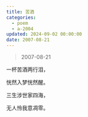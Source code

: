 ```yaml
---
title: 苦酒
categories:
  - poem
  - a-2004
updated: 2024-09-02 00:00:00
date: 2007-08-21
---
```


> 2007-08-21

一杯苦酒两行泪，

恍然入梦恍然醒。

三生涉世家四海，

无人怜我意凋零。
